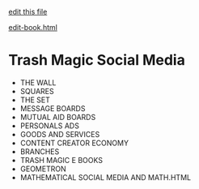 [edit this file](edit-markdown-file.php?filename=trash-magic-social-media.md)

[edit-book.html](edit-book.html)

# Trash Magic Social Media

 - THE WALL
 - SQUARES
 - THE SET
 - MESSAGE BOARDS
 - MUTUAL AID BOARDS
 - PERSONALS ADS
 - GOODS AND SERVICES
 - CONTENT CREATOR ECONOMY 
 - BRANCHES
 - TRASH MAGIC E BOOKS
 - GEOMETRON
 - MATHEMATICAL SOCIAL MEDIA AND MATH.HTML